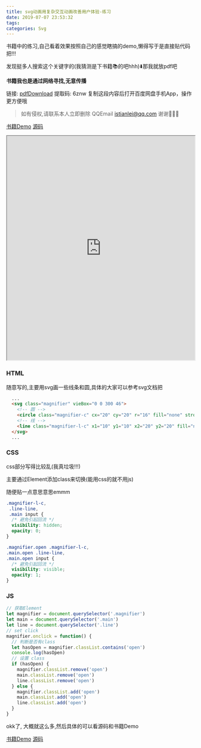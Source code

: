 ```yaml
---
title: svg动画用复杂交互动画改善用户体验-练习
date: 2019-07-07 23:53:32
tags: 
categories: Svg
---
```


书籍中的练习,自己看着效果按照自己的感觉瞎搞的demo,懒得写于是直接贴代码把!!!

发现挺多人搜索这个关键字的(我猜测是下书籍📚的吧hhh)⬇️那我就放pdf吧

**书籍我也是通过网络寻找,无意传播**

链接: [pdfDownload](https://pan.baidu.com/s/1r9-kB2k3EhtLDELjpX5Pwg) 提取码: 6znw 复制这段内容后打开百度网盘手机App，操作更方便哦

> 如有侵权,请联系本人立即删除 QQEmail istianlei@qq.com 谢谢🙏🙏🙏


[书籍Demo](https://codepen.io/sdras/pen/BKaYyG)
[源码](https://github.com/xiaotiandada/Case/tree/master/svg%E5%8A%A8%E7%94%BB%E7%94%A8%E5%A4%8D%E6%9D%82%E4%BA%A4%E4%BA%92%E5%8A%A8%E7%94%BB%E6%94%B9%E5%96%84%E7%94%A8%E6%88%B7%E4%BD%93%E9%AA%8C-%E7%BB%83%E4%B9%A0/%E4%B8%8D%E5%AE%9E%E7%94%A8%E9%A2%9D%E5%A4%96%E7%9A%84%E5%BA%93%E6%9D%A5%E5%88%9B%E5%BB%BAUI%7CUX%E5%8A%A8%E7%94%BB)

<!-- more -->

<iframe width="100%" height="600" src="https://codei.netlify.com/gist/b4c50cbd51edb77d431fe4d5929128ab"></iframe>

### HTML

随意写的,主要用svg画一些线条和圆,具体的大家可以参考svg文档把

```html
  ...
  <svg class="magnifier" vieBox="0 0 300 46">
    <!-- 圆 -->
    <circle class="magnifier-c" cx="20" cy="20" r="16" fill="none" stroke="#fff"></circle>
    <!-- 线 -->
    <line class="magnifier-l-c" x1="10" y1="10" x2="20" y2="20" fill="none" stroke="#fff" />
  </svg>
  ...
```

### CSS

css部分写得比较乱(我真垃圾!!!)

主要通过Element添加class来切换(能用css的就不用js)

随便贴一点意思意思emmm

```css
.magnifier-l-c,
 .line-line,
 .main input {
  /* 避免引起回流 */
  visibility: hidden;
  opacity: 0;
}

.magnifier.open .magnifier-l-c, 
.main.open .line-line,
.main.open input {
  /* 避免引起回流 */
  visibility: visible;
  opacity: 1;
}
```

### JS

```js
// 获取Element
let magnifier = document.querySelector('.magnifier')
let main = document.querySelector('.main')
let line = document.querySelector('.line')
// set click
magnifier.onclick = function() {
  // 判断是否有class
  let hasOpen = magnifier.classList.contains('open')
  console.log(hasOpen)
  // 设置 class
  if (hasOpen) {
    magnifier.classList.remove('open')
    main.classList.remove('open')
    line.classList.remove('open')
  } else {
    magnifier.classList.add('open')
    main.classList.add('open')
    line.classList.add('open')
  }
}
```

okk了, 大概就这么多,然后具体的可以看源码和书籍Demo

[书籍Demo](https://codepen.io/sdras/pen/BKaYyG)
[源码](https://github.com/xiaotiandada/Case/tree/master/svg%E5%8A%A8%E7%94%BB%E7%94%A8%E5%A4%8D%E6%9D%82%E4%BA%A4%E4%BA%92%E5%8A%A8%E7%94%BB%E6%94%B9%E5%96%84%E7%94%A8%E6%88%B7%E4%BD%93%E9%AA%8C-%E7%BB%83%E4%B9%A0/%E4%B8%8D%E5%AE%9E%E7%94%A8%E9%A2%9D%E5%A4%96%E7%9A%84%E5%BA%93%E6%9D%A5%E5%88%9B%E5%BB%BAUI%7CUX%E5%8A%A8%E7%94%BB)